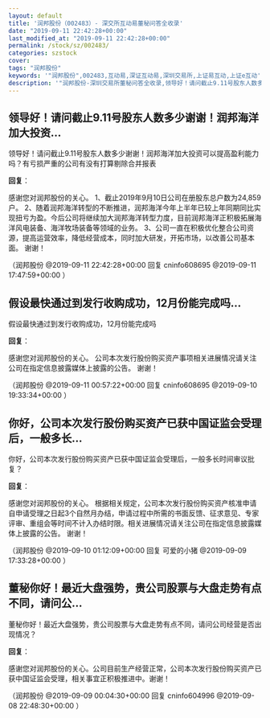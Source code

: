 ```yaml
---
layout: default
title: '润邦股份（002483）- 深交所互动易董秘问答全收录'
date: "2019-09-11 22:42:28+00:00"
last_modified_at: "2019-09-11 22:42:28+00:00"
permalink: /stock/sz/002483/
categories: szstock
cover: 
tags: "润邦股份"
keywords: '"润邦股份",002483,互动易,深证互动易,深圳交易所,上证易互动,上证e互动'
description: '"润邦股份-深圳交易所董秘问答全收录,领导好！请问截止9.11号股东人数多少谢谢！润邦海洋加大投资可以提高盈利能力吗？有亏损严重的公司有没有打算剔除合并报表"'
---
```


## 领导好！请问截止9.11号股东人数多少谢谢！润邦海洋加大投资...

领导好！请问截止9.11号股东人数多少谢谢！润邦海洋加大投资可以提高盈利能力吗？有亏损严重的公司有没有打算剔除合并报表

**回复**：

感谢您对润邦股份的关心。
1、截止2019年9月10日公司在册股东总户数为24,859户。
2、随着润邦海洋转型的不断推进，润邦海洋今年上半年已较上年同期同比实现扭亏为盈。今后公司将继续加大润邦海洋转型力度，目前润邦海洋正积极拓展海洋风电装备、海洋牧场装备等领域的业务。
3、公司一直在积极优化整合公司资源，提高运营效率，降低经营成本，同时加大研发，开拓市场，以改善公司基本面。
谢谢！ 

（润邦股份  @2019-09-11 22:42:28+00:00 回复 cninfo608695  @2019-09-11 17:47:59+00:00 ）

## 假设最快通过到发行收购成功，12月份能完成吗...

假设最快通过到发行收购成功，12月份能完成吗

**回复**：

感谢您对润邦股份的关心。
公司本次发行股份购买资产事项相关进展情况请关注公司在指定信息披露媒体上披露的公告。
谢谢！ 

（润邦股份  @2019-09-11 00:57:22+00:00 回复 cninfo608695  @2019-09-10 19:33:34+00:00 ）

## 你好，公司本次发行股份购买资产已获中国证监会受理后，一般多长...

你好，公司本次发行股份购买资产已获中国证监会受理后，一般多长时间审议批复？

**回复**：

感谢您对润邦股份的关心。
根据相关规定，公司本次发行股份购买资产核准申请自申请受理之日起3个自然月办结，申请过程中所需的书面反馈、征求意见、专家评审、重组会等时间不计入办结时限。相关进展情况请关注公司在指定信息披露媒体上披露的公告。
谢谢！ 

（润邦股份  @2019-09-10 01:12:09+00:00 回复 可爱的小猪  @2019-09-09 17:33:28+00:00 ）

## 董秘你好！最近大盘强势，贵公司股票与大盘走势有点不同，请问公...

董秘你好！最近大盘强势，贵公司股票与大盘走势有点不同，请问公司经营是否出现情况？

**回复**：

感谢您对润邦股份的关心。公司目前生产经营正常，公司本次发行股份购买资产已获中国证监会受理，相关事宜正积极推进中。谢谢！ 

（润邦股份  @2019-09-09 00:04:30+00:00 回复 cninfo604996  @2019-09-08 22:48:30+00:00 ）

